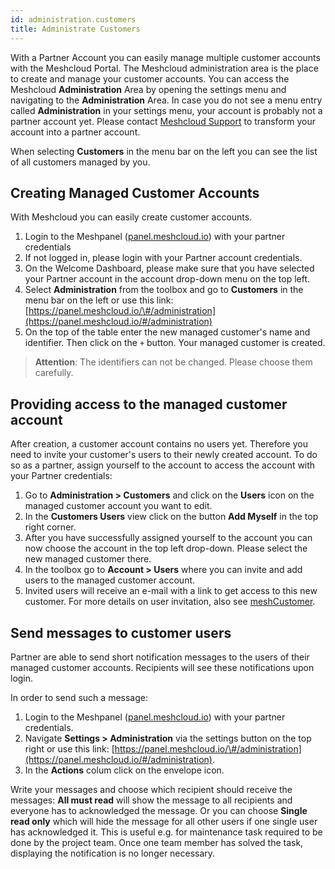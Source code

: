 ```yaml
---
id: administration.customers
title: Administrate Customers
---
```


With a Partner Account you can easily manage multiple customer accounts with the Meshcloud Portal. The Meshcloud administration area is the place to create and manage your customer accounts. You can access the Meshcloud **Administration** Area by opening the settings menu and navigating to the **Administration** Area. In case you do not see a menu entry called **Administration** in your settings menu, your account is probably not a partner account yet. Please contact [Meshcloud Support](https://support.meshcloud.io) to transform your account into a partner account.

When selecting **Customers** in the menu bar on the left you can see the list of all customers managed by you.

## Creating Managed Customer Accounts

With Meshcloud you can easily create customer accounts.

1. Login to the Meshpanel \([panel.meshcloud.io](https://panel.meshcloud.io)\) with your partner credentials
2. If not logged in, please login with your Partner account credentials.
3. On the Welcome Dashboard, please make sure that you have selected your Partner account in the account drop-down menu on the top left.
4. Select **Administration** from the toolbox and go to **Customers** in the menu bar on the left or use this link:
   [https://panel.meshcloud.io/\#/administration](https://panel.meshcloud.io/#/administration)
5. On the top of the table enter the new managed customer's name and identifier. Then click on the `+` button. Your managed customer is created.
> **Attention**: The identifiers can not be changed. Please choose them carefully.

## Providing access to the managed customer account

After creation, a customer account contains no users yet. Therefore you need to invite your customer's users to their newly created account. To do so as a partner, assign yourself to the account to access the account with your Partner credentials:

1. Go to **Administration &gt; Customers** and click on the **Users** icon on the managed customer account you want to edit.
2. In the **Customers Users** view click on the button **Add Myself** in the top right corner.
3. After you have successfully assigned yourself to the account you can now choose the account in the top left drop-down. Please select the new managed customer there.
4. In the toolbox go to **Account &gt; Users** where you can invite and add users to the managed customer account.
5. Invited users will receive an e-mail with a link to get access to this new customer. For more details on user invitation, also see [meshCustomer](meshcloud.customer.md).

## Send messages to customer users

Partner are able to send short notification messages to the users of their managed customer accounts. Recipients will see these notifications upon login.

In order to send such a message:

1. Login to the Meshpanel \([panel.meshcloud.io](https://panel.meshcloud.io)\) with your partner credentials.
2. Navigate **Settings &gt; Administration** via the settings button on the top right or use this link:
   [https://panel.meshcloud.io/\#/administration](https://panel.meshcloud.io/#/administration).
3. In the **Actions** colum click on the envelope icon.

Write your messages and choose which recipient should receive the messages: **All must read** will show the message to all recipients and everyone has to acknowledged the message. Or you can choose **Single read only** which will hide the message for all other users if one single user has acknowledged it. This is useful e.g. for maintenance task required to be done by the project team. Once one team member has solved the task, displaying the notification is no longer necessary.